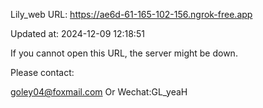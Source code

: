 Lily_web URL: https://ae6d-61-165-102-156.ngrok-free.app

Updated at: 2024-12-09 12:18:51

If you cannot open this URL, the server might be down.

Please contact: 

goley04@foxmail.com Or Wechat:GL_yeaH